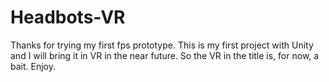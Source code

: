 # Headbots-VR

Thanks for trying my first fps prototype. This is my first project with Unity and I will bring it in VR in the near future. So the VR in the title is, for now, a bait. Enjoy.
